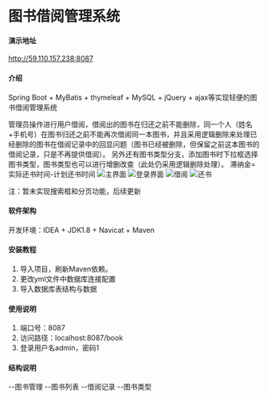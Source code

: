 # 图书借阅管理系统

#### 演示地址
http://59.110.157.238:8087

#### 介绍

Spring Boot + MyBatis + thymeleaf + MySQL + jQuery + ajax等实现轻便的图书借阅管理系统

管理员操作进行用户借阅，借阅出的图书在归还之前不能删除，同一个人（姓名+手机号）在图书归还之前不能再次借阅同一本图书，并且采用逻辑删除来处理已经删除的图书在借阅记录中的回显问题（图书已经被删除，但保留之前这本图书的借阅记录，只是不再提供借阅）。
另外还有图书类型分支，添加图书时下拉框选择图书类型，图书类型也可以进行增删改查（此处仍采用逻辑删除处理）。
滞纳金=实际还书时间-计划还书时间
![主界面](https://images.gitee.com/uploads/images/2020/1230/170149_6be82396_8068525.png "主界面.png")
![登录界面](https://images.gitee.com/uploads/images/2020/1230/170225_5dba04e7_8068525.png "登录界面.png")
![借阅](https://images.gitee.com/uploads/images/2020/1230/170251_2e46bf0e_8068525.png "借阅.png")
![还书](https://images.gitee.com/uploads/images/2020/1230/170329_a26ace7f_8068525.png "还书.png")

注：暂未实现搜索框和分页功能，后续更新
#### 软件架构

开发环境：IDEA + JDK1.8 + Navicat + Maven


#### 安装教程

1.  导入项目，刷新Maven依赖。
2.  更改yml文件中数据库连接配置
3.  导入数据库表结构与数据

#### 使用说明

1.  端口号：8087
2.  访问路径：localhost:8087/book
2.  登录用户名admin，密码1

#### 结构说明

--图书管理
    --图书列表
    --借阅记录
    --图书类型

